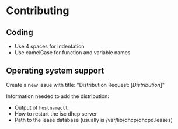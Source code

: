 # Contributing

## Coding

- Use 4 spaces for indentation
- Use camelCase for function and variable names

## Operating system support

Create a new issue with title: "Distribution Request: [_Distribution_]"

Information needed to add the distribution:

- Output of `hostnamectl`
- How to restart the isc dhcp server
- Path to the lease database (usually is /var/lib/dhcp/dhcpd.leases)
